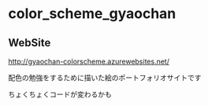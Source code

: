 # color_scheme_gyaochan

## WebSite
http://gyaochan-colorscheme.azurewebsites.net/

配色の勉強をするために描いた絵のポートフォリオサイトです

ちょくちょくコードが変わるかも

